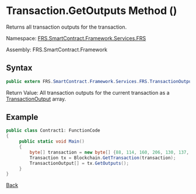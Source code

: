 # Transaction.GetOutputs Method ()

Returns all transaction outputs for the transaction.

Namespace: [FRS.SmartContract.Framework.Services.FRS](../../FRS.md)

Assembly: FRS.SmartContract.Framework

## Syntax

```c#
public extern FRS.SmartContract.Framework.Services.FRS.TransactionOutput[] GetOutputs()
```

Return Value: All transaction outputs for the current transaction as a [TransactionOutput](../TransactionOutput.md) array.

## Example

```c#
public class Contract1: FunctionCode
{
     public static void Main()
     {
         byte[] transaction = new byte[] {88, 114, 160, 206, 130, 137, 41, 94, 119, 120, 242, 71, 232, 244, 3, 20, 165, 69, 182, 106, 185, 119, 239, 183, 65, 174, 220, 157, 251, 28, 215};
         Transaction tx = Blockchain.GetTransaction(transaction);
         TransactionOutput[] = tx.GetOutputs();
     }
}
```



[Back](../Transaction.md)
